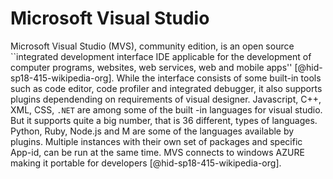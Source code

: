Microsoft Visual Studio
=======================

Microsoft Visual Studio (MVS), community edition, is an open source
``integrated development interface IDE applicable for the development of
computer programs, websites, web services, web and mobile
apps'' [@hid-sp18-415-wikipedia-org]. While the interface consists of
some built-in tools such as code editor, code profiler and integrated
debugger, it also supports plugins dependending on requirements of
visual designer. Javascript, C++, XML, CSS, `.NET` are among some of the
built -in languages for visual studio. But it supports quite a big
number, that is 36 different, types of languages. Python, Ruby, Node.js
and M are some of the languages available by plugins. Multiple instances
with their own set of packages and specific App-id, can be run at the
same time. MVS connects to windows AZURE making it portable for
developers [@hid-sp18-415-wikipedia-org].
